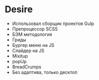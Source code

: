 # Desire
- Использовал сборщик проектов Gulp
- Препроцессор SCSS
- БЭМ методология
- Гриды
- Бургер меню на JS
- Слайдер на JS
- Mixitup
- popUp
- BreadCrumps
- Без адаптива, только десктоп
